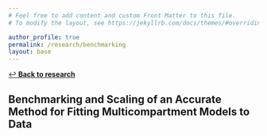 ```yaml
---
# Feel free to add content and custom Front Matter to this file.
# To modify the layout, see https://jekyllrb.com/docs/themes/#overriding-theme-defaults

author_profile: true
permalink: /research/benchmarking
layout: base
---
```


 
  [:leftwards_arrow_with_hook:  **Back to research**](../research)



## Benchmarking and Scaling of an Accurate Method for Fitting Multicompartment Models to Data
  
